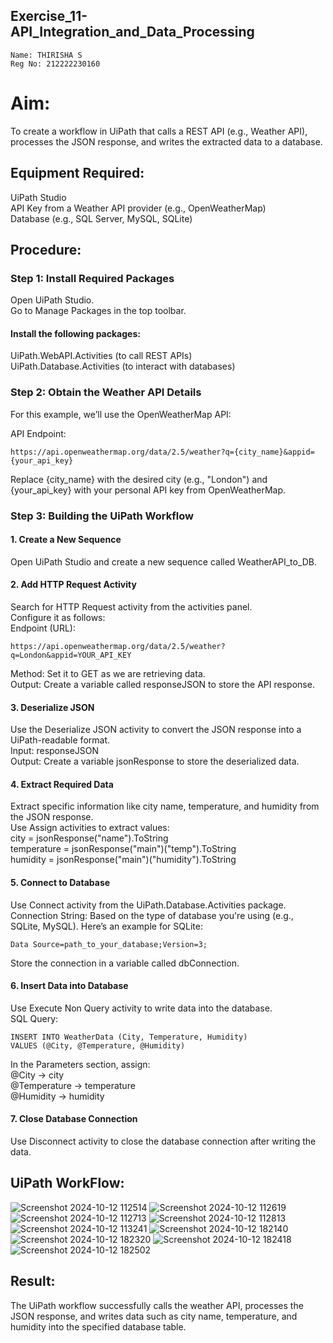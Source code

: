 ## Exercise_11-API_Integration_and_Data_Processing
```
Name: THIRISHA S
Reg No: 212222230160
```
# Aim:
To create a workflow in UiPath that calls a REST API (e.g., Weather API), processes the JSON response, and writes the extracted data to a database.

## Equipment Required:
UiPath Studio<br>
API Key from a Weather API provider (e.g., OpenWeatherMap)<br>
Database (e.g., SQL Server, MySQL, SQLite)<br>
## Procedure:
### Step 1: Install Required Packages
Open UiPath Studio.<br>
Go to Manage Packages in the top toolbar.<br>
#### Install the following packages:<br>
UiPath.WebAPI.Activities (to call REST APIs)<br>
UiPath.Database.Activities (to interact with databases)<br>
### Step 2: Obtain the Weather API Details
For this example, we’ll use the OpenWeatherMap API:<br>

API Endpoint:<br>
```
https://api.openweathermap.org/data/2.5/weather?q={city_name}&appid={your_api_key}
```
Replace {city_name} with the desired city (e.g., "London") and {your_api_key} with your personal API key from OpenWeatherMap.

### Step 3: Building the UiPath Workflow
#### 1. Create a New Sequence
Open UiPath Studio and create a new sequence called WeatherAPI_to_DB.
#### 2. Add HTTP Request Activity
Search for HTTP Request activity from the activities panel.<br>
Configure it as follows:<br>
Endpoint (URL):<br>
```
https://api.openweathermap.org/data/2.5/weather?q=London&appid=YOUR_API_KEY
```
Method: Set it to GET as we are retrieving data.<br>
Output: Create a variable called responseJSON to store the API response.
#### 3. Deserialize JSON
Use the Deserialize JSON activity to convert the JSON response into a UiPath-readable format.<br>
Input: responseJSON<br>
Output: Create a variable jsonResponse to store the deserialized data.
#### 4. Extract Required Data
Extract specific information like city name, temperature, and humidity from the JSON response.<br>
Use Assign activities to extract values:<br>
city = jsonResponse("name").ToString<br>
temperature = jsonResponse("main")("temp").ToString<br>
humidity = jsonResponse("main")("humidity").ToString<br>
#### 5. Connect to Database
Use Connect activity from the UiPath.Database.Activities package.<br>
Connection String: Based on the type of database you're using (e.g., SQLite, MySQL). Here’s an example for SQLite:<br>
```
Data Source=path_to_your_database;Version=3;
```
Store the connection in a variable called dbConnection.
#### 6. Insert Data into Database
Use Execute Non Query activity to write data into the database.<br>
SQL Query:<br>
```
INSERT INTO WeatherData (City, Temperature, Humidity)
VALUES (@City, @Temperature, @Humidity)
```
In the Parameters section, assign:<br>
@City -> city<br>
@Temperature -> temperature<br>
@Humidity -> humidity
#### 7. Close Database Connection
Use Disconnect activity to close the database connection after writing the data.
## UiPath WorkFlow:
![Screenshot 2024-10-12 112514](https://github.com/user-attachments/assets/0f6675b6-4c7d-46a2-ae0d-ba00320c8b71)
![Screenshot 2024-10-12 112619](https://github.com/user-attachments/assets/f17f7f2b-68aa-44ce-b69d-52b6cdd043a2)
![Screenshot 2024-10-12 112713](https://github.com/user-attachments/assets/e435a960-bbd8-48a6-adc9-1ada21643b89)
![Screenshot 2024-10-12 112813](https://github.com/user-attachments/assets/12256f75-a6cc-4c8b-a27b-e3c0de5f8763)
![Screenshot 2024-10-12 113241](https://github.com/user-attachments/assets/cdab5826-642c-489f-b55e-3b454dd53086)
![Screenshot 2024-10-12 182140](https://github.com/user-attachments/assets/13b99e82-d9ff-4868-8325-e8a32b0cf052)
![Screenshot 2024-10-12 182320](https://github.com/user-attachments/assets/c712de50-e883-422c-a7f3-15a90f1936c6)
![Screenshot 2024-10-12 182418](https://github.com/user-attachments/assets/a4bd188e-f05d-4767-a855-be1818821933)
![Screenshot 2024-10-12 182502](https://github.com/user-attachments/assets/da374fdb-f3d2-4bd4-a60f-d9cc3f4e524d)

## Result:
The UiPath workflow successfully calls the weather API, processes the JSON response, and writes data such as city name, temperature, and humidity into the specified database table.

